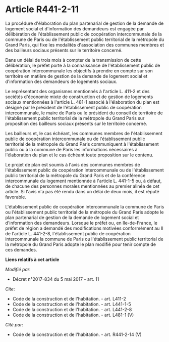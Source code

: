 # Article R441-2-11

La procédure d'élaboration du plan partenarial de gestion de la demande de logement social et d'information des demandeurs
est engagée par délibération de l'établissement public de coopération intercommunale de la commune de Paris ou de
l'établissement public territorial de la métropole du Grand Paris, qui fixe les modalités d'association des communes membres
et des bailleurs sociaux présents sur le territoire concerné. 

Dans un délai de trois mois à compter de la transmission de cette délibération, le préfet porte à la connaissance de
l'établissement public de coopération intercommunale les objectifs à prendre en compte sur son territoire en matière de
gestion de la demande de logement social et d'information des demandeurs de logements sociaux. 

Le représentant des organismes mentionnés à l'article L. 411-2 et des sociétés d'économie mixte de construction et de gestion
de logements sociaux mentionnées à l'article L. 481-1 associé à l'élaboration du plan est désigné par le président de
l'établissement public de coopération intercommunale, le maire de Paris ou le président du conseil de territoire de
l'établissement public territorial de la métropole du Grand Paris sur proposition des bailleurs sociaux présents sur le
territoire concerné. 

Les bailleurs et, le cas échéant, les communes membres de l'établissement public de coopération intercommunale ou de
l'établissement public territorial de la métropole du Grand Paris communiquent à l'établissement public ou à la commune de
Paris les informations nécessaires à l'élaboration du plan et le cas échéant toute proposition sur le contenu. 

Le projet de plan est soumis à l'avis des communes membres de l'établissement public de coopération intercommunale ou de
l'établissement public territorial de la métropole du Grand Paris et de la conférence intercommunale du logement mentionnée à
l'article L. 441-1-5 ou, à défaut, de chacune des personnes morales mentionnées au premier alinéa de cet article. Si l'avis
n'a pas été rendu dans un délai de deux mois, il est réputé favorable. 

L'établissement public de coopération intercommunale la commune de Paris ou l'établissement public territorial de la
métropole du Grand Paris adopte le plan partenarial de gestion de la demande de logement social et d'information des
demandeurs. Lorsque le préfet ou, en Ile-de-France, le préfet de région a demandé des modifications motivées conformément au
II de l'article L. 441-2-8, l'établissement public de coopération intercommunale la commune de Paris ou l'établissement
public territorial de la métropole du Grand Paris adopte le plan modifié pour tenir compte de ces demandes.

**Liens relatifs à cet article**

_Modifié par_:

  - Décret n°2017-834 du 5 mai 2017 - art. 11

_Cite_:

  - Code de la construction et de l'habitation. - art. L411-2
  - Code de la construction et de l'habitation. - art. L441-1-5
  - Code de la construction et de l'habitation. - art. L441-2-8
  - Code de la construction et de l'habitation. - art. L481-1 (V)

_Cité par_:

  - Code de la construction et de l'habitation. - art. R441-2-14 (V)
